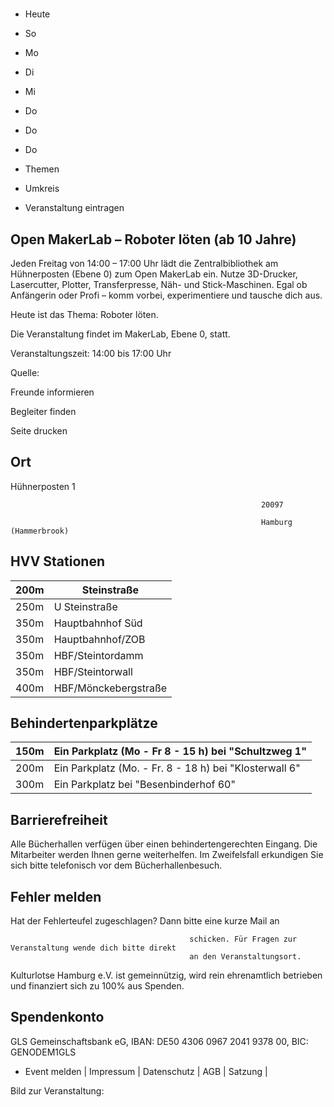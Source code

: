 # 

- Heute
- So
- Mo
- Di
- Mi
- Do
- Do
- Do

- Themen
- Umkreis

- Veranstaltung eintragen

## Open MakerLab – Roboter löten (ab 10 Jahre)

<!-- image -->

Jeden Freitag von 14:00 – 17:00 Uhr lädt die Zentralbibliothek am Hühnerposten (Ebene 0) zum Open MakerLab ein. Nutze 3D-Drucker, Lasercutter, Plotter, Transferpresse, Näh- und Stick-Maschinen. Egal ob Anfängerin oder Profi – komm vorbei, experimentiere und tausche dich aus.

Heute ist das Thema: Roboter löten.

Die Veranstaltung findet im MakerLab, Ebene 0, statt.

Veranstaltungszeit: 14:00 bis 17:00 Uhr

Quelle:

Freunde informieren

Begleiter finden

Seite drucken

## Ort

Hühnerposten 1

				                                            20097 

				                                            Hamburg (Hammerbrook)

## HVV Stationen

| 200m   | Steinstraße          |
|--------|----------------------|
| 250m   | U Steinstraße        |
| 350m   | Hauptbahnhof Süd     |
| 350m   | Hauptbahnhof/ZOB     |
| 350m   | HBF/Steintordamm     |
| 350m   | HBF/Steintorwall     |
| 400m   | HBF/Mönckebergstraße |

## Behindertenparkplätze

| 150m   | Ein Parkplatz (Mo - Fr  8 - 15 h) bei "Schultzweg 1"    |
|--------|---------------------------------------------------------|
| 200m   | Ein Parkplatz (Mo. - Fr. 8 - 18 h) bei "Klosterwall  6" |
| 300m   | Ein Parkplatz bei "Besenbinderhof 60"                   |

## Barrierefreiheit

Alle Bücherhallen verfügen über einen behindertengerechten Eingang. Die Mitarbeiter werden Ihnen gerne weiterhelfen. Im Zweifelsfall erkundigen Sie sich bitte telefonisch vor dem Bücherhallenbesuch.

## Fehler melden

Hat der Fehlerteufel zugeschlagen? Dann bitte eine kurze Mail an
											
											schicken. Für Fragen zur Veranstaltung wende dich bitte direkt
											an den Veranstaltungsort.

Kulturlotse Hamburg e.V. ist gemeinnützig, wird rein ehrenamtlich betrieben und finanziert sich zu 100% aus Spenden.

## Spendenkonto

GLS Gemeinschaftsbank eG, IBAN: DE50 4306 0967 2041 9378 00, BIC: GENODEM1GLS

- Event melden | Impressum | Datenschutz | AGB | Satzung |

Bild zur Veranstaltung:

<!-- image -->